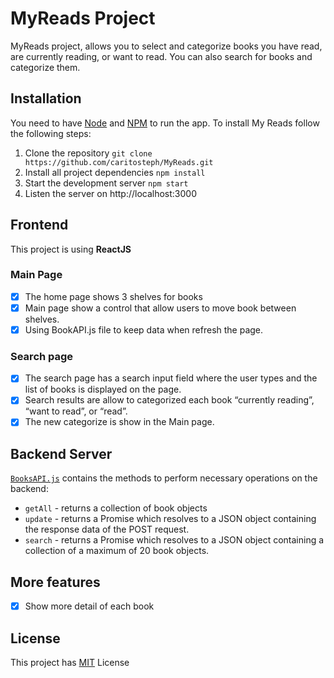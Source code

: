 # MyReads Project

MyReads project, allows you to select and categorize books you have read, are currently reading, or want to read. You can also search for books and categorize them.

## Installation

You need to have [Node](https://nodejs.org/en/download/) and [NPM](https://docs.npmjs.com/cli/install) to run the app.
To install My Reads follow the following steps:
 1. Clone the repository `git clone https://github.com/caritosteph/MyReads.git`
 2. Install all project dependencies `npm install`
 3. Start the development server `npm start`
 4. Listen the server on http://localhost:3000
 
## Frontend
This project is using **ReactJS**

### Main Page
- [X] The home page shows 3 shelves for books
- [X] Main page show a control that allow users to move book between shelves.
- [X] Using BookAPI.js file to keep data when refresh the page.

### Search page
- [X] The search page has a search input field where the user types and the list of books is displayed on the page.
- [x] Search results are allow to categorized each book “currently reading”, “want to read”, or “read”.
- [x] The new categorize is show in the Main page.

## Backend Server

[`BooksAPI.js`](src/BooksAPI.js) contains the methods to perform necessary operations on the backend:

* `getAll` - returns a collection of book objects
* `update` - returns a Promise which resolves to a JSON object containing the response data of the POST request.
* `search` - returns a Promise which resolves to a JSON object containing a collection of a maximum of 20 book objects.

## More features
- [X] Show more detail of each book

## License
This project has [MIT](https://github.com/caritosteph/MyReads/blob/master/LICENSE) License

